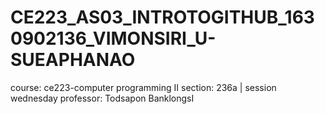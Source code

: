# CE223_AS03_INTROTOGITHUB_1630902136_VIMONSIRI_U-SUEAPHANAO
 course: ce223-computer programming II  section: 236a | session wednesday professor:  Todsapon BanklongsI
